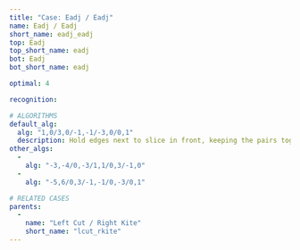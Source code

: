 ```yaml
---
title: "Case: Eadj / Eadj"
name: Eadj / Eadj
short_name: eadj_eadj
top: Eadj
top_short_name: eadj
bot: Eadj
bot_short_name: eadj

optimal: 4

recognition:

# ALGORITHMS
default_alg:
  alg: "1,0/3,0/-1,-1/-3,0/0,1"
  description: Hold edges next to slice in front, keeping the pairs together.
other_algs:
  -
    alg: "-3,-4/0,-3/1,1/0,3/-1,0"
  -
    alg: "-5,6/0,3/-1,-1/0,-3/0,1"

# RELATED CASES
parents:
  -
    name: "Left Cut / Right Kite"
    short_name: "lcut_rkite"
---
```


